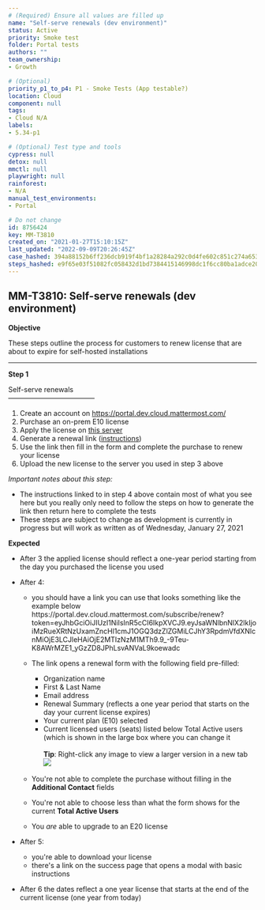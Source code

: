 ```yaml
---
# (Required) Ensure all values are filled up
name: "Self-serve renewals (dev environment)"
status: Active
priority: Smoke test
folder: Portal tests
authors: ""
team_ownership: 
- Growth

# (Optional)
priority_p1_to_p4: P1 - Smoke Tests (App testable?)
location: Cloud
component: null
tags: 
- Cloud N/A
labels: 
- 5.34-p1

# (Optional) Test type and tools
cypress: null
detox: null
mmctl: null
playwright: null
rainforest: 
- N/A
manual_test_environments: 
- Portal

# Do not change
id: 8756424
key: MM-T3810
created_on: "2021-01-27T15:10:15Z"
last_updated: "2022-09-09T20:26:45Z"
case_hashed: 394a88152b6ff236dcb919f4bf1a28284a292c0d4fe602c851c274a6533a7357ac8849935cdadd2dff21eb280ddc43ea
steps_hashed: e9f65e03f51082fc058432d1bd7384415146998dc1f6cc80ba1adce2063facbd6c11d35109b8c83ca470ad9311e0fe3a
---
```


<!-- (Auto-generated) Based on frontmatter's "key" and "name" -->

## MM-T3810: Self-serve renewals (dev environment)

**Objective**

These steps outline the process for customers to renew license that are about to expire for self-hosted installations

---

**Step 1**

Self-serve renewals\
–––––––––––––––––––––––––

1. Create an account on <https://portal.dev.cloud.mattermost.com/>
2. Purchase an on-prem E10 license
3. Apply the license on [this server](https://mattermost-server-pr-16778.test.mattermost.cloud/)
4. Generate a renewal link ([instructions](https://docs.google.com/document/d/1yOh7hFZRRliKClz7bVo0XJG9gm7C7NRcIwkLt2mAB2k/edit?usp=sharing))
5. Use the link then fill in the form and complete the purchase to renew your license
6. Upload the new license to the server you used in step 3 above

_Important notes about this step:_

- The instructions linked to in step 4 above contain most of what you see here but you really only need to follow the steps on how to generate the link then return here to complete the tests
- These steps are subject to change as development is currently in progress but will work as written as of Wednesday, January 27, 2021

**Expected**

- After 3 the applied license should reflect a one-year period starting from the day you purchased the license you used

- After 4:

  - you should have a link you can use that looks something like the example below\
    https\://portal.dev.cloud.mattermost.com/subscribe/renew?token=eyJhbGciOiJIUzI1NiIsInR5cCI6IkpXVCJ9.eyJsaWNlbnNlX2lkIjoiMzRueXRtNzUxamZncHl1cmJ1OGQ3dzZlZGMiLCJhY3RpdmVfdXNlcnMiOjE3LCJleHAiOjE2MTIzNzM1MTh9.9\_-9Teu-K8AWrMZE1\_yGzZD8JPhLsvANVaL9koewadc

  - The link opens a renewal form with the following field pre-filled:

    - Organization name
    - First & Last Name
    - Email address
    - Renewal Summary (reflects a one year period that starts on the day your current license expires)
    - Your current plan (E10) selected
    - Current licensed users (seats) listed below Total Active users (which is shown in the large box where you can change it
      \
      \
      **Tip**: Right-click any image to view a larger version in a new tab\
      ![](https://smartbear-tm4j-prod-us-west-2-attachment-rich-text.s3.us-west-2.amazonaws.com/embedded-f3277290f945470c4add5d21ef3dc7ca7b74388fc7152bfb6b99ae58c66a95a8-1611782052199-1611782052199.png)

  - You're not able to complete the purchase without filling in the **Additional Contact** fields

  - You're not able to choose less than what the form shows for the current **Total Active Users**

  - You _are_ able to upgrade to an E20 license

- After 5:

  - you're able to download your license
  - there's a link on the success page that opens a modal with basic instructions

- After 6 the dates reflect a one year license that starts at the end of the current license (one year from today)
